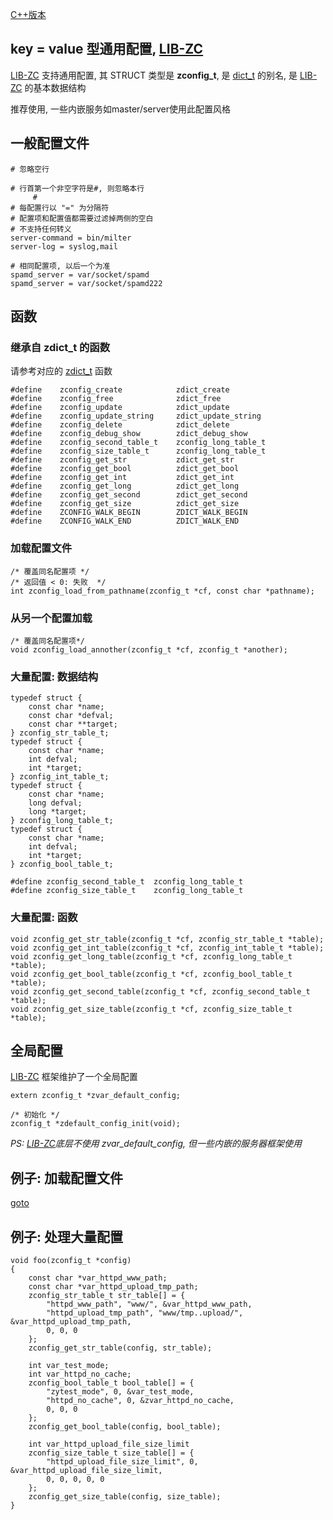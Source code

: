 
[C++版本](./config_cpp.md)

## key = value 型通用配置, [LIB-ZC](./README.md)

[LIB-ZC](./README.md) 支持通用配置,
其 STRUCT 类型是 **zconfig_t**,
是 [dict_t](./dict.md) 的别名,
是 [LIB-ZC](./README.md) 的基本数据结构

推荐使用, 一些内嵌服务如master/server使用此配置风格  

## 一般配置文件

```
# 忽略空行

# 行首第一个非空字符是#, 则忽略本行
     #
# 每配置行以 "=" 为分隔符
# 配置项和配置值都需要过滤掉两侧的空白
# 不支持任何转义
server-command = bin/milter
server-log = syslog,mail

# 相同配置项, 以后一个为准
spamd_server = var/socket/spamd
spamd_server = var/socket/spamd222
```

## 函数

### 继承自 zdict_t 的函数

请参考对应的 [zdict_t](./dict.md) 函数
```
#define    zconfig_create            zdict_create    
#define    zconfig_free              zdict_free    
#define    zconfig_update            zdict_update    
#define    zconfig_update_string     zdict_update_string    
#define    zconfig_delete            zdict_delete    
#define    zconfig_debug_show        zdict_debug_show    
#define    zconfig_second_table_t    zconfig_long_table_t    
#define    zconfig_size_table_t      zconfig_long_table_t    
#define    zconfig_get_str           zdict_get_str    
#define    zconfig_get_bool          zdict_get_bool    
#define    zconfig_get_int           zdict_get_int    
#define    zconfig_get_long          zdict_get_long    
#define    zconfig_get_second        zdict_get_second    
#define    zconfig_get_size          zdict_get_size    
#define    ZCONFIG_WALK_BEGIN        ZDICT_WALK_BEGIN    
#define    ZCONFIG_WALK_END          ZDICT_WALK_END    
```

### 加载配置文件

```
/* 覆盖同名配置项 */
/* 返回值 < 0: 失败  */
int zconfig_load_from_pathname(zconfig_t *cf, const char *pathname);
```

### 从另一个配置加载

```
/* 覆盖同名配置项*/
void zconfig_load_annother(zconfig_t *cf, zconfig_t *another);
```

### 大量配置: 数据结构

```
typedef struct {
    const char *name;
    const char *defval;
    const char **target;
} zconfig_str_table_t;
typedef struct {
    const char *name;
    int defval;
    int *target;
} zconfig_int_table_t;
typedef struct {
    const char *name;
    long defval;
    long *target;
} zconfig_long_table_t;
typedef struct {
    const char *name;
    int defval;
    int *target;
} zconfig_bool_table_t;

#define zconfig_second_table_t  zconfig_long_table_t
#define zconfig_size_table_t    zconfig_long_table_t
```

### 大量配置: 函数

```
void zconfig_get_str_table(zconfig_t *cf, zconfig_str_table_t *table);
void zconfig_get_int_table(zconfig_t *cf, zconfig_int_table_t *table);
void zconfig_get_long_table(zconfig_t *cf, zconfig_long_table_t *table);
void zconfig_get_bool_table(zconfig_t *cf, zconfig_bool_table_t *table);
void zconfig_get_second_table(zconfig_t *cf, zconfig_second_table_t *table);
void zconfig_get_size_table(zconfig_t *cf, zconfig_size_table_t *table);
```

## 全局配置

[LIB-ZC](./README.md) 框架维护了一个全局配置

```
extern zconfig_t *zvar_default_config;

/* 初始化 */
zconfig_t *zdefault_config_init(void);
```

_PS: [LIB-ZC](./README.md)底层不使用 zvar_default_config, 但一些内嵌的服务器框架使用_


## 例子: 加载配置文件

[goto](../blob/master/sample/stdlib/config.c)

## 例子: 处理大量配置

```
void foo(zconfig_t *config)
{
    const char *var_httpd_www_path;
    const char *var_httpd_upload_tmp_path;
    zconfig_str_table_t str_table[] = { 
        "httpd_www_path", "www/", &var_httpd_www_path,
        "httpd_upload_tmp_path", "www/tmp..upload/", &var_httpd_upload_tmp_path,
        0, 0, 0
    }; 
    zconfig_get_str_table(config, str_table);
    
    int var_test_mode;
    int var_httpd_no_cache;
    zconfig_bool_table_t bool_table[] = {
        "zytest_mode", 0, &var_test_mode,
        "httpd_no_cache", 0, &zvar_httpd_no_cache,
        0, 0, 0
    };
    zconfig_get_bool_table(config, bool_table);

    int var_httpd_upload_file_size_limit
    zconfig_size_table_t size_table[] = {
        "httpd_upload_file_size_limit", 0, &var_httpd_upload_file_size_limit,
        0, 0, 0, 0, 0
    };
    zconfig_get_size_table(config, size_table);
}
```

